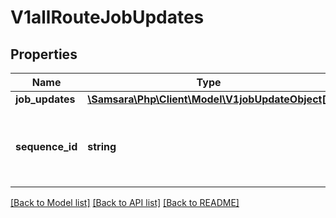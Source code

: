 # V1allRouteJobUpdates

## Properties
Name | Type | Description | Notes
------------ | ------------- | ------------- | -------------
**job_updates** | [**\Samsara\Php\Client\Model\V1jobUpdateObject[]**](V1jobUpdateObject.md) |  | [optional] 
**sequence_id** | **string** | Sequence ID of the last update returned in the response | [optional] 

[[Back to Model list]](../README.md#documentation-for-models) [[Back to API list]](../README.md#documentation-for-api-endpoints) [[Back to README]](../README.md)



